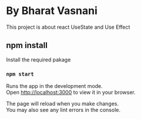 # By Bharat Vasnani

This project is about react UseState and Use Effect

## npm install

Install the required pakage

### `npm start`

Runs the app in the development mode.\
Open [http://localhost:3000](http://localhost:3000) to view it in your browser.

The page will reload when you make changes.\
You may also see any lint errors in the console.

